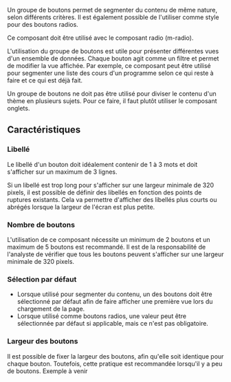 Un groupe de boutons permet de segmenter du contenu de même nature, selon différents critères. Il est également possible de l'utiliser comme style pour des boutons radios.

Ce composant doit être utilisé avec le composant <modul-go name="m-radio">radio</modul-go> (m-radio).

<modul-do>
    <p>L'utilisation du groupe de boutons est utile pour présenter différentes vues d'un ensemble de données. Chaque bouton agit comme un filtre et permet de modifier la vue affichée. Par exemple, ce composant peut être utilisé pour segmenter une liste des cours d'un programme selon ce qui reste à faire et ce qui est déjà fait.</p>
</modul-do>

<modul-dont>
    <p>Un groupe de boutons ne doit pas être utilisé pour diviser le contenu d'un thème en plusieurs sujets. Pour ce faire, il faut plutôt utiliser le composant <modul-go name="m-tabs">onglets</modul-go>.</p>
</modul-dont>

## Caractéristiques

### Libellé
Le libellé d'un bouton doit idéalement contenir de 1 à 3 mots et doit s'afficher sur un maximum de 3 lignes.

Si un libellé est trop long pour s'afficher sur une largeur minimale de 320 pixels, il est possible de définir des libellés en fonction des points de ruptures existants. Cela va permettre d'afficher des libellés plus courts ou abrégés lorsque la largeur de l'écran est plus petite.

### Nombre de boutons
L'utilisation de ce composant nécessite un minimum de 2 boutons et un maximum de 5 boutons est recommandé. Il est de la responsabilité de l'analyste de vérifier que tous les boutons peuvent s'afficher sur une largeur minimale de 320 pixels.

### Sélection par défaut
* Lorsque utilisé pour segmenter du contenu, un des boutons doit être sélectionné par défaut afin de faire afficher une première vue lors du chargement de la page.
* Lorsque utilisé comme boutons radios, une valeur peut être sélectionnée par défaut si applicable, mais ce n'est pas obligatoire.

### Largeur des boutons
Il est possible de fixer la largeur des boutons, afin qu'elle soit identique pour chaque bouton. Toutefois, cette pratique est recommandée lorsqu'il y a peu de boutons.
<m-message class="m-u--margin-top" skin="light" state="information">Exemple à venir</m-message>